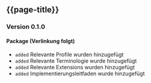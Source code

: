 ## {{page-title}}

### Version 0.1.0 <!-- Major Version-->

#### Package (Verlinkung folgt)

* `added` Relevante Profile wurden hinzugefügt 
* `added` Relevante Terminologie wurde hinzugefügt 
* `added` Relevante Extensions wurden hinzugefügt
* `added` Implementierungsleitfaden wurde hinzugefügt
